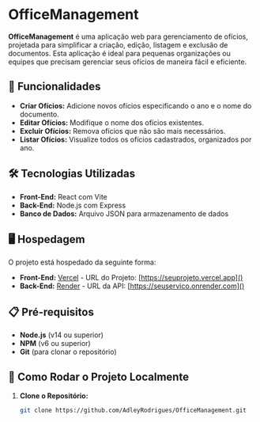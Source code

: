 # OfficeManagement

**OfficeManagement** é uma aplicação web para gerenciamento de ofícios, projetada para simplificar a criação, edição, listagem e exclusão de documentos. Esta aplicação é ideal para pequenas organizações ou equipes que precisam gerenciar seus ofícios de maneira fácil e eficiente.

## 🚀 Funcionalidades

- **Criar Ofícios:** Adicione novos ofícios especificando o ano e o nome do documento.
- **Editar Ofícios:** Modifique o nome dos ofícios existentes.
- **Excluir Ofícios:** Remova ofícios que não são mais necessários.
- **Listar Ofícios:** Visualize todos os ofícios cadastrados, organizados por ano.

## 🛠️ Tecnologias Utilizadas

- **Front-End:** React com Vite
- **Back-End:** Node.js com Express
- **Banco de Dados:** Arquivo JSON para armazenamento de dados

## 🖥️ Hospedagem

O projeto está hospedado da seguinte forma:

- **Front-End:** [Vercel](https://vercel.com) - URL do Projeto: [https://seuprojeto.vercel.app]()
- **Back-End:** [Render](https://render.com) - URL da API: [https://seuservico.onrender.com]()

## 📋 Pré-requisitos

- **Node.js** (v14 ou superior)
- **NPM** (v6 ou superior)
- **Git** (para clonar o repositório)

## 🚀 Como Rodar o Projeto Localmente

1. **Clone o Repositório:**
   ```bash
   git clone https://github.com/AdleyRodrigues/OfficeManagement.git
